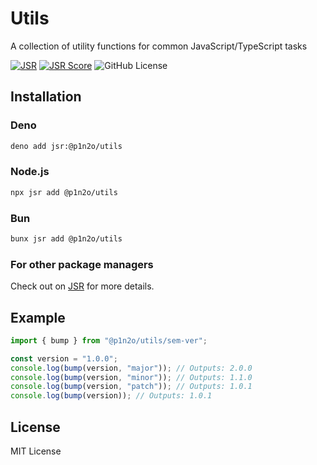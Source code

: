 # Utils

A collection of utility functions for common JavaScript/TypeScript tasks

[![JSR](https://jsr.io/badges/@p1n2o/utils)](https://jsr.io/@p1n2o/utils)
[![JSR Score](https://jsr.io/badges/@p1n2o/utils/score)](https://jsr.io/@p1n2o/utils/score)
![GitHub License](https://img.shields.io/github/license/p1n2o/utils)

## Installation

### Deno

```bash
deno add jsr:@p1n2o/utils
```

### Node.js

```bash
npx jsr add @p1n2o/utils
```

### Bun

```bash
bunx jsr add @p1n2o/utils
```

### For other package managers

Check out on [JSR](https://jsr.io/@p1n2o/utils) for more details.

## Example

```ts ignore
import { bump } from "@p1n2o/utils/sem-ver";

const version = "1.0.0";
console.log(bump(version, "major")); // Outputs: 2.0.0
console.log(bump(version, "minor")); // Outputs: 1.1.0
console.log(bump(version, "patch")); // Outputs: 1.0.1
console.log(bump(version)); // Outputs: 1.0.1
```

## License

MIT License
